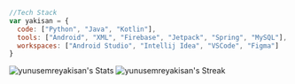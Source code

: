 
```javascript
//Tech Stack
var yakisan = {
  code: ["Python", "Java", "Kotlin"],
  tools: ["Android", "XML", "Firebase", "Jetpack", "Spring", "MySQL"],
  workspaces: ["Android Studio", "Intellij Idea", "VSCode", "Figma"]
}
```
![yunusemreyakisan's Stats](https://github-readme-stats.vercel.app/api?username=yunusemreyakisan&theme=dark&show_icons=true&hide_border=true&count_private=true)
![yunusemreyakisan's Streak](https://github-readme-streak-stats.herokuapp.com/?user=yunusemreyakisan&theme=dark&hide_border=true)
